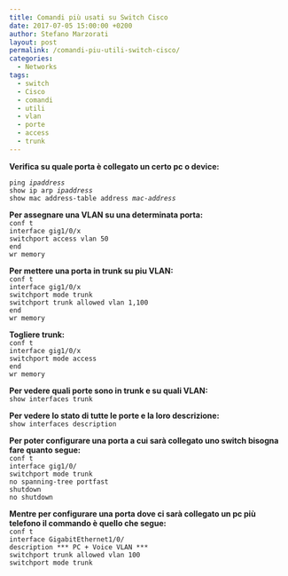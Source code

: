```yaml
---
title: Comandi più usati su Switch Cisco
date: 2017-07-05 15:00:00 +0200
author: Stefano Marzorati
layout: post
permalink: /comandi-piu-utili-switch-cisco/
categories:
  - Networks
tags:
  - switch
  - Cisco
  - comandi
  - utili
  - vlan
  - porte
  - access
  - trunk
---
```

**Verifica su quale porta è collegato un certo pc o device:**   

<code>ping *ipaddress*</code>   
<code>show ip arp *ipaddress*</code>   
<code>show mac address-table address *mac-address*</code>   


**Per assegnare una VLAN su una determinata porta:**   
<code>conf t</code>   
<code>interface gig1/0/x</code>   
<code>switchport access vlan 50</code>   
<code>end</code>   
<code>wr memory</code>   


**Per mettere una porta in trunk su piu VLAN:**   
<code>conf t</code>   
<code>interface gig1/0/x</code>   
<code>switchport mode trunk</code>   
<code>switchport trunk allowed vlan 1,100</code>   
<code>end</code>   
<code>wr memory</code>   


**Togliere trunk:**  
<code>conf t</code>    
<code>interface gig1/0/x</code>   
<code>switchport mode access</code>   
<code>end</code>   
<code>wr memory</code>   


**Per vedere quali porte sono in trunk e su quali VLAN:**   
<code>show interfaces trunk</code>   


**Per vedere lo stato di tutte le porte e la loro descrizione:**   
<code>show interfaces description</code>   


**Per poter configurare una porta a cui sarà collegato uno switch bisogna fare quanto segue:**   
<code>conf t</code>   
<code>interface gig1/0/<numero porta></code>   
<code>switchport mode trunk</code>   
<code>no spanning-tree portfast</code>   
<code>shutdown</code>   
<code>no shutdown</code>   


**Mentre per configurare una porta dove ci sarà collegato un pc più telefono il commando è quello che segue:**   
<code>conf t</code>   
<code>interface GigabitEthernet1/0/<numero porta></code>   
<code>description *** PC + Voice VLAN ***</code>   
<code>switchport trunk allowed vlan 100</code>   
<code>switchport mode trunk</code>   

